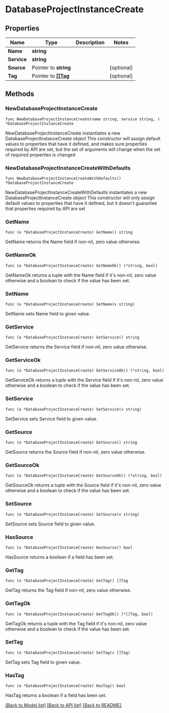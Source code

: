 # DatabaseProjectInstanceCreate

## Properties

Name | Type | Description | Notes
------------ | ------------- | ------------- | -------------
**Name** | **string** |  | 
**Service** | **string** |  | 
**Source** | Pointer to **string** |  | [optional] 
**Tag** | Pointer to [**[]Tag**](Tag.md) |  | [optional] 

## Methods

### NewDatabaseProjectInstanceCreate

`func NewDatabaseProjectInstanceCreate(name string, service string, ) *DatabaseProjectInstanceCreate`

NewDatabaseProjectInstanceCreate instantiates a new DatabaseProjectInstanceCreate object
This constructor will assign default values to properties that have it defined,
and makes sure properties required by API are set, but the set of arguments
will change when the set of required properties is changed

### NewDatabaseProjectInstanceCreateWithDefaults

`func NewDatabaseProjectInstanceCreateWithDefaults() *DatabaseProjectInstanceCreate`

NewDatabaseProjectInstanceCreateWithDefaults instantiates a new DatabaseProjectInstanceCreate object
This constructor will only assign default values to properties that have it defined,
but it doesn't guarantee that properties required by API are set

### GetName

`func (o *DatabaseProjectInstanceCreate) GetName() string`

GetName returns the Name field if non-nil, zero value otherwise.

### GetNameOk

`func (o *DatabaseProjectInstanceCreate) GetNameOk() (*string, bool)`

GetNameOk returns a tuple with the Name field if it's non-nil, zero value otherwise
and a boolean to check if the value has been set.

### SetName

`func (o *DatabaseProjectInstanceCreate) SetName(v string)`

SetName sets Name field to given value.


### GetService

`func (o *DatabaseProjectInstanceCreate) GetService() string`

GetService returns the Service field if non-nil, zero value otherwise.

### GetServiceOk

`func (o *DatabaseProjectInstanceCreate) GetServiceOk() (*string, bool)`

GetServiceOk returns a tuple with the Service field if it's non-nil, zero value otherwise
and a boolean to check if the value has been set.

### SetService

`func (o *DatabaseProjectInstanceCreate) SetService(v string)`

SetService sets Service field to given value.


### GetSource

`func (o *DatabaseProjectInstanceCreate) GetSource() string`

GetSource returns the Source field if non-nil, zero value otherwise.

### GetSourceOk

`func (o *DatabaseProjectInstanceCreate) GetSourceOk() (*string, bool)`

GetSourceOk returns a tuple with the Source field if it's non-nil, zero value otherwise
and a boolean to check if the value has been set.

### SetSource

`func (o *DatabaseProjectInstanceCreate) SetSource(v string)`

SetSource sets Source field to given value.

### HasSource

`func (o *DatabaseProjectInstanceCreate) HasSource() bool`

HasSource returns a boolean if a field has been set.

### GetTag

`func (o *DatabaseProjectInstanceCreate) GetTag() []Tag`

GetTag returns the Tag field if non-nil, zero value otherwise.

### GetTagOk

`func (o *DatabaseProjectInstanceCreate) GetTagOk() (*[]Tag, bool)`

GetTagOk returns a tuple with the Tag field if it's non-nil, zero value otherwise
and a boolean to check if the value has been set.

### SetTag

`func (o *DatabaseProjectInstanceCreate) SetTag(v []Tag)`

SetTag sets Tag field to given value.

### HasTag

`func (o *DatabaseProjectInstanceCreate) HasTag() bool`

HasTag returns a boolean if a field has been set.


[[Back to Model list]](../README.md#documentation-for-models) [[Back to API list]](../README.md#documentation-for-api-endpoints) [[Back to README]](../README.md)


